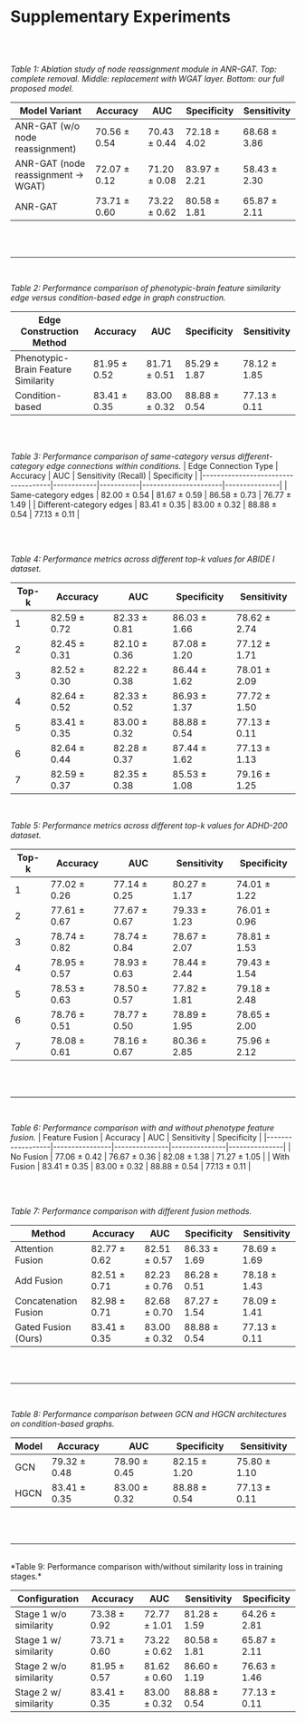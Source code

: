 # Supplementary Experiments
<br>


<br>

*Table 1: Ablation study of node reassignment module in ANR-GAT. Top: complete removal. Middle: replacement with WGAT layer. Bottom: our full proposed model.*

| Model Variant                     | Accuracy       | AUC           | Specificity   | Sensitivity   |
|-----------------------------------|----------------|---------------|---------------|---------------|
| ANR-GAT (w/o node reassignment)   | 70.56 ± 0.54   | 70.43 ± 0.44  | 72.18 ± 4.02  | 68.68 ± 3.86  |
| ANR-GAT (node reassignment → WGAT) | 72.07 ± 0.12   | 71.20 ± 0.08  | 83.97 ± 2.21  | 58.43 ± 2.30  |
| ANR-GAT                       | 73.71 ± 0.60 | 73.22 ± 0.62 | 80.58 ± 1.81 | 65.87 ± 2.11  |

<br>
<br>

---

<br>

*Table 2: Performance comparison of phenotypic-brain feature similarity edge versus condition-based edge in graph construction.*

| Edge Construction Method              | Accuracy       | AUC           | Specificity   | Sensitivity   |
|----------------------------------------|----------------|---------------|---------------|---------------|
| Phenotypic-Brain Feature Similarity    | 81.95 ± 0.52   | 81.71 ± 0.51  | 85.29 ± 1.87  | 78.12 ± 1.85  |
| Condition-based                    | 83.41 ± 0.35   | 83.00 ± 0.32  | 88.88 ± 0.54  | 77.13 ± 0.11  |


<br>
<br>

*Table 3: Performance comparison of same-category versus different-category edge connections within conditions.*
| Edge Connection Type               | Accuracy   | AUC       | Sensitivity (Recall) | Specificity   |
|------------------------------------|------------|-----------|----------------------|---------------|
| Same-category edges               | 82.00 ± 0.54 | 81.67 ± 0.59 | 86.58 ± 0.73        | 76.77 ± 1.49  |
| Different-category edges          |  83.41 ± 0.35   | 83.00 ± 0.32  | 88.88 ± 0.54  | 77.13 ± 0.11  |


<br>
<br>


*Table 4: Performance metrics across different top-k values for ABIDE I dataset.*

| Top-k | Accuracy       | AUC           | Specificity   | Sensitivity   |
|-------|----------------|---------------|---------------|---------------|
| 1     | 82.59 ± 0.72   | 82.33 ± 0.81  | 86.03 ± 1.66  | 78.62 ± 2.74  |
| 2     | 82.45 ± 0.31   | 82.10 ± 0.36  | 87.08 ± 1.20  | 77.12 ± 1.71  |
| 3     | 82.52 ± 0.30   | 82.22 ± 0.38  | 86.44 ± 1.62  | 78.01 ± 2.09  |
| 4     | 82.64 ± 0.52   | 82.33 ± 0.52  | 86.93 ± 1.37  | 77.72 ± 1.50  |
| 5     | 83.41 ± 0.35   | 83.00 ± 0.32  | 88.88 ± 0.54  | 77.13 ± 0.11  |
| 6     | 82.64 ± 0.44   | 82.28 ± 0.37  | 87.44 ± 1.62  | 77.13 ± 1.13  |
| 7     | 82.59 ± 0.37   | 82.35 ± 0.38  | 85.53 ± 1.08  | 79.16 ± 1.25  |

<br>

*Table 5: Performance metrics across different top-k values for ADHD-200 dataset.*

| Top-k | Accuracy       | AUC           | Sensitivity   | Specificity   |
|-------|----------------|---------------|---------------|---------------|
| 1     | 77.02 ± 0.26   | 77.14 ± 0.25  | 80.27 ± 1.17  | 74.01 ± 1.22  |
| 2     | 77.61 ± 0.67   | 77.67 ± 0.67  | 79.33 ± 1.23  | 76.01 ± 0.96  |
| 3     | 78.74 ± 0.82   | 78.74 ± 0.84  | 78.67 ± 2.07  | 78.81 ± 1.53  |
| 4     | 78.95 ± 0.57   | 78.93 ± 0.63  | 78.44 ± 2.44  | 79.43 ± 1.54  |
| 5     | 78.53 ± 0.63   | 78.50 ± 0.57  | 77.82 ± 1.81  | 79.18 ± 2.48  |
| 6     | 78.76 ± 0.51   | 78.77 ± 0.50  | 78.89 ± 1.95  | 78.65 ± 2.00  |
| 7     | 78.08 ± 0.61   | 78.16 ± 0.67  | 80.36 ± 2.85  | 75.96 ± 2.12  |


<br>
<br>

---
<br>

*Table 6: Performance comparison with and without phenotype feature fusion.*
| Feature Fusion    | Accuracy       | AUC           | Sensitivity   | Specificity   |
|------------------|----------------|---------------|---------------|---------------|
| No Fusion        | 77.06 ± 0.42   | 76.67 ± 0.36  | 82.08 ± 1.38  | 71.27 ± 1.05  |
| With Fusion      | 83.41 ± 0.35   | 83.00 ± 0.32  | 88.88 ± 0.54  | 77.13 ± 0.11  |

<br>
<br>

*Table 7: Performance comparison with different fusion methods.*


| Method               | Accuracy     | AUC          | Specificity  | Sensitivity  |
| -------------------- | ------------ | ------------ | ------------ | ------------ |
| Attention Fusion     | 82.77 ± 0.62 | 82.51 ± 0.57 | 86.33 ± 1.69 | 78.69 ± 1.69 |
| Add Fusion           | 82.51 ± 0.71 | 82.23 ± 0.76 | 86.28 ± 0.51 | 78.18 ± 1.43 |
| Concatenation Fusion | 82.98 ± 0.71 | 82.68 ± 0.70 | 87.27 ± 1.54 | 78.09 ± 1.41 |
| Gated Fusion (Ours)  | 83.41 ± 0.35   | 83.00 ± 0.32  | 88.88 ± 0.54  | 77.13 ± 0.11  |

<br>
<br>

---
<br>

*Table 8: Performance comparison between GCN and HGCN architectures on condition-based graphs.*

| Model | Accuracy       | AUC           | Specificity   | Sensitivity   |
|-------|----------------|---------------|---------------|---------------|
| GCN   | 79.32 ± 0.48   | 78.90 ± 0.45  | 82.15 ± 1.20  | 75.80 ± 1.10  |
| HGCN  | 83.41 ± 0.35   | 83.00 ± 0.32  | 88.88 ± 0.54  | 77.13 ± 0.11  |

<br>
<br>


---
<br>
*Table 9: Performance comparison with/without similarity loss in training stages.*

| Configuration          | Accuracy   | AUC       | Sensitivity | Specificity   |
|------------------------|------------|-----------|-------------|---------------|
| Stage 1 w/o similarity | 73.38 ± 0.92 | 72.77 ± 1.01 | 81.28 ± 1.59 | 64.26 ± 2.81  |
| Stage 1 w/ similarity  | 73.71 ± 0.60 | 73.22 ± 0.62 | 80.58 ± 1.81 | 65.87 ± 2.11  |
| Stage 2 w/o similarity | 81.95 ± 0.57 | 81.62 ± 0.60 | 86.60 ± 1.19 | 76.63 ± 1.46  |
| Stage 2 w/ similarity  | 83.41 ± 0.35   | 83.00 ± 0.32  | 88.88 ± 0.54  | 77.13 ± 0.11  |


